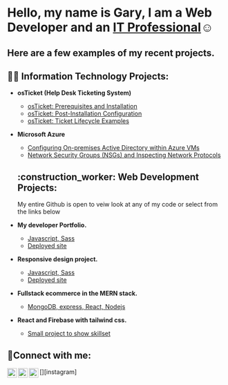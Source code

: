 <h1>Hello, my name is Gary, I am a Web Developer and an <a href="https://www.linkedin.com/in/gary-minor-801602253/">IT Professional</a>☺</h1>


<h2><bold>Here are a few examples of my recent projects.</bold></h2>

<h2>👨‍💻 Information Technology Projects:</h2>

- <b>osTicket (Help Desk Ticketing System)</b>
  - [osTicket: Prerequisites and Installation](https://github.com/xxxx/osticket-prereqs)
  - [osTicket: Post-Installation Configuration](https://github.com/xxxxx/post-install-config)
  - [osTicket: Ticket Lifecycle Examples](https://github.com/xxxxx/ticket-lifecycle)
- <b>Microsoft Azure</b>
  - [Configuring On-premises Active Directory within Azure VMs](https://github.com/xxxxx/configure-ad)
  - [Network Security Groups (NSGs) and Inspecting Network Protocols](https://github.com/XXXXX/azure-network-protocols)


  <h2> :construction_worker: Web Development Projects:</h2>

  <p> My entire Github is open to veiw look at any of my code or select from the links below</p>

- <b>My developer Portfolio.</b>
  - [Javascript, Sass](https://github.com/Gary-In-IT/Simple-Portfolio)
  - [Deployed site ](https://simple-portfolio-pi-two.vercel.app/)

- <b>Responsive design project.</b>
  - [Javascript, Sass](https://github.com/Gary-In-IT/CapStone-FSDI)
  - [Deployed site ](https://cool-quokka-247b18.netlify.app/)
 
- <b>Fullstack ecommerce in the MERN stack.</b>
  - [MongoDB, express, React, Nodejs](https://github.com/Gary-In-IT/CapStone-FSDI)

- <b>React and Firebase with tailwind css.</b>
  - [Small project to show skillset](https://github.com/Gary-In-IT/firebase-reactjs-project)  


  





<h2>🤳Connect with me:</h2>

[<img align="left" alt="Josh | Twitter" width="22px" src="https://cdn.jsdelivr.net/npm/simple-icons@v3/icons/twitter.svg" />][twitter]
[<img align="left" alt="Josh | LinkedIn" width="22px" src="https://cdn.jsdelivr.net/npm/simple-icons@v3/icons/linkedin.svg" />][linkedin]
[<img align="left" alt="Josh | Instagram" width="22px" src="https://cdn.jsdelivr.net/npm/simple-icons@v3/icons/instagram.svg" />][instagram]

[twitter]: https://x.com/FullstackGary
[linkedin]: https://www.linkedin.com/in/gary-minor-801602253/


